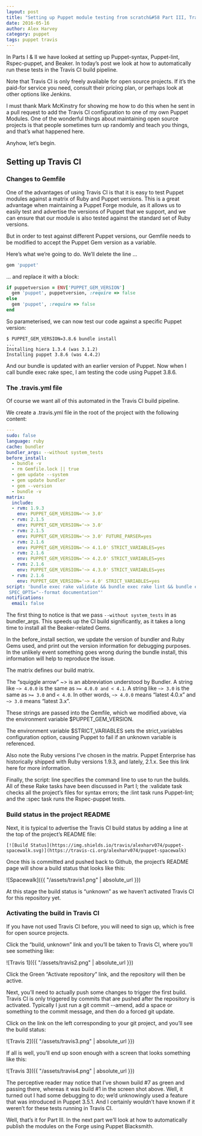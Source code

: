 ```yaml
---
layout: post
title: "Setting up Puppet module testing from scratch&#58 Part III, Travis CI"
date: 2016-05-16
author: Alex Harvey
category: puppet
tags: puppet travis
---
```


In Parts I & II we have looked at setting up Puppet-syntax, Puppet-lint, Rspec-puppet, and Beaker. In today’s post we look at how to automatically run these tests in the Travis CI build pipeline.

Note that Travis CI is only freely available for open source projects.  If it’s the paid-for service you need, consult their pricing plan, or perhaps look at other options like Jenkins.

I must thank Mark McKinstry for showing me how to do this when he sent in a pull request to add the Travis CI configuration to one of my own Puppet Modules. One of the wonderful things about maintaining open source projects is that people sometimes turn up randomly and teach you things, and that’s what happened here.

Anyhow, let’s begin.

## Setting up Travis CI

### Changes to Gemfile

One of the advantages of using Travis CI is that it is easy to test Puppet modules against a matrix of Ruby and Puppet versions. This is a great advantage when maintaining a Puppet Forge module, as it allows us to easily test and advertise the versions of Puppet that we support, and we can ensure that our module is also tested against the standard set of Ruby versions.

But in order to test against different Puppet versions, our Gemfile needs to be modified to accept the Puppet Gem version as a variable.

Here’s what we’re going to do. We’ll delete the line …

~~~ ruby
gem 'puppet'
~~~

… and replace it with a block:

~~~ ruby
if puppetversion = ENV['PUPPET_GEM_VERSION']
  gem 'puppet', puppetversion, :require => false
else
  gem 'puppet', :require => false
end
~~~

So parameterised, we can now test our code against a specific Puppet version:

~~~ text
$ PUPPET_GEM_VERSION=3.8.6 bundle install
...
Installing hiera 1.3.4 (was 3.1.2)
Installing puppet 3.8.6 (was 4.4.2)
~~~

And our bundle is updated with an earlier version of Puppet. Now when I call bundle exec rake spec, I am testing the code using Puppet 3.8.6.

### The .travis.yml file

Of course we want all of this automated in the Travis CI build pipeline.

We create a .travis.yml file in the root of the project with the following content:

~~~ yaml
---
sudo: false
language: ruby
cache: bundler
bundler_args: --without system_tests
before_install:
  - bundle -v
  - rm Gemfile.lock || true
  - gem update --system
  - gem update bundler
  - gem --version
  - bundle -v
matrix:
  include:
  - rvm: 1.9.3
    env: PUPPET_GEM_VERSION='~> 3.0'
  - rvm: 2.1.5
    env: PUPPET_GEM_VERSION='~> 3.0'
  - rvm: 2.1.5
    env: PUPPET_GEM_VERSION='~> 3.0' FUTURE_PARSER=yes
  - rvm: 2.1.6
    env: PUPPET_GEM_VERSION='~> 4.1.0' STRICT_VARIABLES=yes
  - rvm: 2.1.6
    env: PUPPET_GEM_VERSION='~> 4.2.0' STRICT_VARIABLES=yes
  - rvm: 2.1.6
    env: PUPPET_GEM_VERSION='~> 4.3.0' STRICT_VARIABLES=yes
  - rvm: 2.1.6
    env: PUPPET_GEM_VERSION='~> 4.0' STRICT_VARIABLES=yes
script: 'bundle exec rake validate && bundle exec rake lint && bundle exec rake spec
 SPEC_OPTS="--format documentation"'
notifications:
  email: false
~~~

The first thing to notice is that we pass `--without system_tests` in as bundler_args. This speeds up the CI build significantly, as it takes a long time to install all the Beaker-related Gems.

In the before_install section, we update the version of bundler and Ruby Gems used, and print out the version information for debugging purposes. In the unlikely event something goes wrong during the bundle install, this information will help to reproduce the issue.

The matrix defines our build matrix.

The “squiggle arrow” ~> is an abbreviation understood by Bundler. A string like `~> 4.0.0` is the same as `>= 4.0.0 and < 4.1`. A string like `~> 3.0` is the same as `>= 3.0` and `< 4.0`. In other words, `~> 4.0.0` means “latest 4.0.x” and `~> 3.0` means “latest 3.x”.

These strings are passed into the Gemfile, which we modified above, via the environment variable $PUPPET_GEM_VERSION.

The environment variable $STRICT_VARIABLES sets the strict_variables configuration option, causing Puppet to fail if an unknown variable is referenced.

Also note the Ruby versions I’ve chosen in the matrix. Puppet Enterprise has historically shipped with Ruby versions 1.9.3, and lately, 2.1.x. See this link here for more information.

Finally, the script: line specifies the command line to use to run the builds. All of these Rake tasks have been discussed in Part I; the :validate task checks all the project’s files for syntax errors; the :lint task runs Puppet-lint; and the :spec task runs the Rspec-puppet tests.

### Build status in the project README

Next, it is typical to advertise the Travis CI build status by adding a line at the top of the project’s README file:

~~~ text
[![Build Status](https://img.shields.io/travis/alexharv074/puppet-spacewalk.svg)](https://travis-ci.org/alexharv074/puppet-spacewalk)
~~~

Once this is committed and pushed back to Github, the project’s README page will show a build status that looks like this:

![Spacewalk]({{ "/assets/travis1.png" | absolute_url }})

At this stage the build status is “unknown” as we haven’t activated Travis CI for this repository yet.

### Activating the build in Travis CI

If you have not used Travis CI before, you will need to sign up, which is free for open source projects.

Click the “build, unknown” link and you’ll be taken to Travis CI, where you’ll see something like:

![Travis 1]({{ "/assets/travis2.png" | absolute_url }})

Click the Green “Activate repository” link, and the repository will then be active.

Next, you’ll need to actually push some changes to trigger the first build.  Travis CI is only triggered by commits that are pushed after the repository is activated.  Typically I just run a git commit --amend, add a space or something to the commit message, and then do a forced git update.

Click on the link on the left corresponding to your git project, and you’ll see the build status:

![Travis 2]({{ "/assets/travis3.png" | absolute_url }})

If all is well, you’ll end up soon enough with a screen that looks something like this:

![Travis 3]({{ "/assets/travis4.png" | absolute_url }})

The perceptive reader may notice that I’ve shown build #7 as green and passing there, whereas it was build #1 in the screen shot above.  Well, it turned out I had some debugging to do; we’d unknowingly used a feature that was introduced in Puppet 3.5.1.  And I certainly wouldn’t have known if it weren’t for these tests running in Travis CI.

Well, that’s it for Part III.  In the next part we’ll look at how to automatically publish the modules on the Forge using Puppet Blacksmith.
